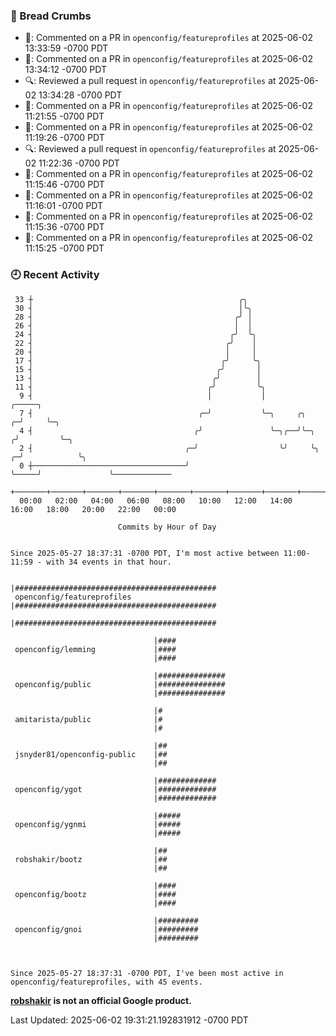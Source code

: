 ### 🍞 Bread Crumbs

 * 💬: Commented on a PR in  `openconfig/featureprofiles` at 2025-06-02 13:33:59 -0700 PDT
 * 💬: Commented on a PR in  `openconfig/featureprofiles` at 2025-06-02 13:34:12 -0700 PDT
 * 🔍: Reviewed a pull request in  `openconfig/featureprofiles` at 2025-06-02 13:34:28 -0700 PDT
 * 💬: Commented on a PR in  `openconfig/featureprofiles` at 2025-06-02 11:21:55 -0700 PDT
 * 💬: Commented on a PR in  `openconfig/featureprofiles` at 2025-06-02 11:19:26 -0700 PDT
 * 🔍: Reviewed a pull request in  `openconfig/featureprofiles` at 2025-06-02 11:22:36 -0700 PDT
 * 💬: Commented on a PR in  `openconfig/featureprofiles` at 2025-06-02 11:15:46 -0700 PDT
 * 💬: Commented on a PR in  `openconfig/featureprofiles` at 2025-06-02 11:16:01 -0700 PDT
 * 💬: Commented on a PR in  `openconfig/featureprofiles` at 2025-06-02 11:15:36 -0700 PDT
 * 💬: Commented on a PR in  `openconfig/featureprofiles` at 2025-06-02 11:15:25 -0700 PDT

### 🕘 Recent Activity
```
 33 ┼                                              ╭╮
 30 ┤                                              │╰╮
 28 ┤                                             ╭╯ │
 26 ┤                                             │  │
 24 ┤                                            ╭╯  ╰╮
 22 ┤                                           ╭╯    │
 20 ┤                                           │     │
 17 ┤                                          ╭╯     ╰╮
 15 ┤                                         ╭╯       │
 13 ┤                                        ╭╯        │
 11 ┤                                       ╭╯         ╰╮
  9 ┤                                       │           │                      ╭─────╮
  7 ┤                                     ╭─╯           ╰─╮     ╭╮           ╭─╯     ╰─╮
  4 ┤                                    ╭╯               ╰─╮╭──╯╰─╮        ╭╯         ╰─╮
  2 ┤                                  ╭─╯                  ╰╯     ╰╮     ╭─╯            ╰╮
  0 ┼──────────────────────────────────╯                            ╰─────╯               ╰─────────────
    +───────+───────+───────+───────+───────+───────+───────+───────+───────+───────+───────+───────+────
  00:00   02:00   04:00   06:00   08:00   10:00   12:00   14:00   16:00   18:00   20:00   22:00   00:00   

						Commits by Hour of Day


Since 2025-05-27 18:37:31 -0700 PDT, I'm most active between 11:00-11:59 - with 34 events in that hour.

```



```
                                |#############################################
 openconfig/featureprofiles     |#############################################
                                |#############################################

                                |####
 openconfig/lemming             |####
                                |####

                                |###############
 openconfig/public              |###############
                                |###############

                                |#
 amitarista/public              |#
                                |#

                                |##
 jsnyder81/openconfig-public    |##
                                |##

                                |#############
 openconfig/ygot                |#############
                                |#############

                                |#####
 openconfig/ygnmi               |#####
                                |#####

                                |##
 robshakir/bootz                |##
                                |##

                                |####
 openconfig/bootz               |####
                                |####

                                |#########
 openconfig/gnoi                |#########
                                |#########



Since 2025-05-27 18:37:31 -0700 PDT, I've been most active in openconfig/featureprofiles, with 45 events.

```
**[robshakir](mailto:robjs@google.com) is not an official Google product.**  


Last Updated: 2025-06-02 19:31:21.192831912 -0700 PDT
